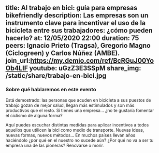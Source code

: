 title: Al trabajo en bici: guía para empresas bikefriendly
description: Las empresas son un instrumento clave para incentivar el uso de la bicicleta entre sus trabajadores: ¿cómo pueden hacerlo?
at: 12/05/2020 22:00
duration: 75
peers: Ignacio Prieto (Tragsa), Gregorio Magno (Ciclogreen) y Carlos Núñez (AMBE).
join_url:https://my.demio.com/ref/BcRGuJ00YoOb4LIF
youtube: uGzZ3E3SSpM
share_img: /static/share/trabajo-en-bici.jpg
----
### Sobre qué hablaremos en este evento

Está demostrado: las personas que acuden en bicicleta a sus puestos de trabajo gozan de mejor salud, llegan más estimulados y son más productivos que el resto. Si tienes una empresa… ¿no te gustaría fomentar el ciclismo de alguna forma?

Aquí puedes escuchar distintas medidas para aplicar incentivos a todos aquellos que utilicen la bici como medio de transporte. Nuevas ideas, nuevas formas, nuevos métodos… En muchos países llevan años haciéndolo ¿por qué en el nuestro no sucede aún? ¿Por qué no va a ser tu empresa una de las pioneras? Renovarse o morir.
